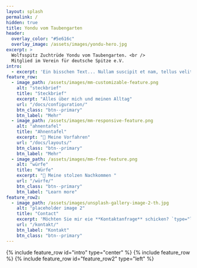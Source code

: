 ```yaml
---
layout: splash
permalink: /
hidden: true
title: Yondu vom Taubengarten
header:
  overlay_color: "#5e616c"
  overlay_image: /assets/images/yondu-hero.jpg    
excerpt: >
  Wolfsspitz Zuchtrüde Yondu vom Taubengarten. <br />
  Mitglied im Verein für deutsche Spitze e.V.
intro: 
  - excerpt: 'Ein bisschen Text... Nullam suscipit et nam, tellus velit pellentesque at malesuada, enim eaque. Quis nulla, netus tempor in diam gravida tincidunt, *proin faucibus* voluptate felis id sollicitudin. Centered with `type="center"`'
feature_row:
  - image_path: /assets/images/mm-customizable-feature.png
    alt: "steckbrief"
    title: "Steckbrief"
    excerpt: "Alles über mich und meinen Alltag"
    url: "/docs/configuration/"
    btn_class: "btn--primary"
    btn_label: "Mehr"
  - image_path: /assets/images/mm-responsive-feature.png
    alt: "ahnentafel"
    title: "Ahnentafel"
    excerpt: "📜 Meine Vorfahren"
    url: "/docs/layouts/"
    btn_class: "btn--primary"
    btn_label: "Mehr"
  - image_path: /assets/images/mm-free-feature.png
    alt: "würfe"
    title: "Würfe"
    excerpt: "👶 Meine stolzen Nachkommen "
    url: "/würfe/"
    btn_class: "btn--primary"
    btn_label: "Learn more"     
feature_row2:
  - image_path: /assets/images/unsplash-gallery-image-2-th.jpg
    alt: "placeholder image 2"
    title: "Contact"
    excerpt: 'Möchten Sie mir eie **Kontaktanfrage** schicken? `type="left"`'
    url: "/kontakt/"
    btn_label: "Kontakt"
    btn_class: "btn--primary"    
---
```


{% include feature_row id="intro" type="center" %}
{% include feature_row %}
{% include feature_row id="feature_row2" type="left" %}
